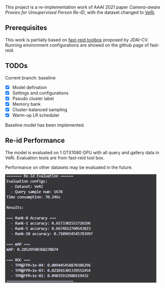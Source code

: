 This project is a re-implementation work of AAAI 2021 paper *Camera-aware Proxies for Unsupervised Person Re-ID*, with the dataset changed to [VeRi](https://vehiclereid.github.io/VeRi/).

## Prerequisites

This work is partially based on [fast-reid toolbox](https://github.com/JDAI-CV/fast-reid/tree/master) proposed by JDAI-CV. Running environment configurations are showed on the github page of fast-reid.

## TODOs

Current branch: baseline

- [x] Model defination
- [x] Settings and configurations
- [x] Pseudo cluster label
- [x] Memory bank
- [x] Cluster-balanced sampling
- [x] Warm-up LR scheduler

Baseline model has been implemented.

## Re-id Performance

The model is evaluated on 1 GTX1080 GPU with all query and gallery data in VeRi. Evaluation tools are from fast-reid tool box.

Performance on other datasets may be evaluated in the future.

![baseline_performance](./baseline_performance.png)
